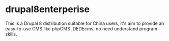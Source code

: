 drupal8enterperise
==================

This is a Drupal 8 distribution suitable for China users, 
it's aim to provide an easy-to-use CMS like phpCMS ,DEDEcms.
no need understand program skills. 
